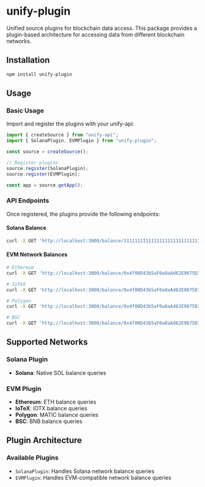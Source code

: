 # unify-plugin

Unified source plugins for blockchain data access. This package provides a plugin-based architecture for accessing data from different blockchain networks.

## Installation

```bash
npm install unify-plugin
```

## Usage

### Basic Usage

Import and register the plugins with your unify-api:

```typescript
import { createSource } from "unify-api";
import { SolanaPlugin, EVMPlugin } from "unify-plugin";

const source = createSource();

// Register plugins
source.register(SolanaPlugin);
source.register(EVMPlugin);

const app = source.getApp();
```

### API Endpoints

Once registered, the plugins provide the following endpoints:

#### Solana Balance
```bash
curl -X GET 'http://localhost:3000/balance/11111111111111111111111111111112?network=solana&source_id=solana_plugin'
```

#### EVM Network Balances
```bash
# Ethereum
curl -X GET 'http://localhost:3000/balance/0x4f00D43b5aF0a0aAd62E9075D1bFa86a89CDb9aB?network=ethereum&source_id=evm_plugin'

# IoTeX
curl -X GET 'http://localhost:3000/balance/0x4f00D43b5aF0a0aAd62E9075D1bFa86a89CDb9aB?network=iotex&source_id=evm_plugin'

# Polygon
curl -X GET 'http://localhost:3000/balance/0x4f00D43b5aF0a0aAd62E9075D1bFa86a89CDb9aB?network=polygon&source_id=evm_plugin'

# BSC
curl -X GET 'http://localhost:3000/balance/0x4f00D43b5aF0a0aAd62E9075D1bFa86a89CDb9aB?network=bsc&source_id=evm_plugin'
```

## Supported Networks

### Solana Plugin
- **Solana**: Native SOL balance queries

### EVM Plugin
- **Ethereum**: ETH balance queries
- **IoTeX**: IOTX balance queries  
- **Polygon**: MATIC balance queries
- **BSC**: BNB balance queries

## Plugin Architecture

### Available Plugins

- `SolanaPlugin`: Handles Solana network balance queries
- `EVMPlugin`: Handles EVM-compatible network balance queries
